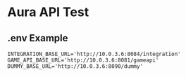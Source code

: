 # Aura API Test
## .env Example
```properties
INTEGRATION_BASE_URL='http://10.0.3.6:8084/integration'
GAME_API_BASE_URL='http://10.0.3.6:8081/gameapi'
DUMMY_BASE_URL='http://10.0.3.6:8090/dummy'
```
